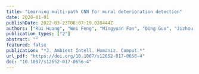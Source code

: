 ```yaml
---
title: "Learning multi-path CNN for mural deterioration detection"
date: 2020-01-01
publishDate: 2022-03-23T08:07:19.028444Z
authors: ["Rui Huang", "Wei Feng", "Mingyuan Fan", "Qing Guo", "Jizhou Sun"]
publication_types: ["2"]
abstract: ""
featured: false
publication: "*J. Ambient Intell. Humaniz. Comput.*"
url_pdf: "https://doi.org/10.1007/s12652-017-0656-4"
doi: "10.1007/s12652-017-0656-4"
---
```



